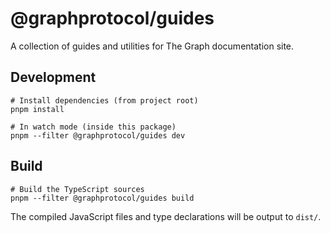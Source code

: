 # @graphprotocol/guides

A collection of guides and utilities for The Graph documentation site.

## Development

```
# Install dependencies (from project root)
pnpm install

# In watch mode (inside this package)
pnpm --filter @graphprotocol/guides dev
```

## Build

```
# Build the TypeScript sources
pnpm --filter @graphprotocol/guides build
```

The compiled JavaScript files and type declarations will be output to `dist/`. 